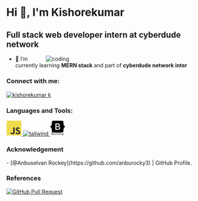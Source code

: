 <h1 >Hi 👋, I'm Kishorekumar</h1>
<h2 >Full stack web developer intern at cyberdude network </h2>
<img align="right" alt="coding" width="400" src="https://i.pinimg.com/originals/16/fe/7e/16fe7e7fb6eebb3087b6dc418748ee56.gif">

- 🌱 I’m currently learning **MERN stack** and part of **cyberdude network inter**

<h3 align="left">Connect with me:</h3>
<p align="left">
<a href="https://www.linkedin.com/in/kishorekumar-k-b9aa58192/" target="blank"><img align="center" src="https://raw.githubusercontent.com/rahuldkjain/github-profile-readme-generator/master/src/images/icons/Social/linked-in-alt.svg" alt="kishorekumar k" height="30" width="40" /></a>
</p>

<h3 align="left">Languages and Tools:</h3>
<p align="left"> <a href="https://developer.mozilla.org/en-US/docs/Web/JavaScript" target="_blank" rel="noreferrer"> <img src="https://raw.githubusercontent.com/devicons/devicon/master/icons/javascript/javascript-original.svg" alt="javascript" width="40" height="40"/> </a> <a href="https://tailwindcss.com/" target="_blank" rel="noreferrer"> <img src="https://www.vectorlogo.zone/logos/tailwindcss/tailwindcss-icon.svg" alt="tailwind" width="40" height="40"/> </a>
<a href="https://getbootstrap.com" target="_blank" rel="noreferrer"> <img src="https://raw.githubusercontent.com/devicons/devicon/master/icons/bootstrap/bootstrap-plain-wordmark.svg" alt="bootstrap" width="40" height="40"/> </a> </p>


<h3>Acknowledgement</h3>
 - [@Anbuselvan Rockey](https://github.com/anburocky3) | GitHub Profile.



<h3>References</h3>

[![GitHub Pull Request](http://img.youtube.com/vi/ovxLyTxmqHI/0.jpg)](http://www.youtube.com/watch?v=ovxLyTxmqHI "PR") 
